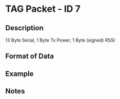 # TAG Packet - ID 7 #

## Description ##
13 Byte Serial, 1 Byte Tx Power, 1 Byte (signed) RSSI

## Format of Data ##

## Example ##

## Notes ##